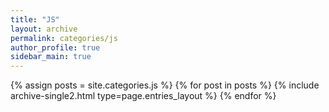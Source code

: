 ```yaml
---
title: "JS"
layout: archive
permalink: categories/js
author_profile: true
sidebar_main: true
---
```



{% assign posts = site.categories.js %}
{% for post in posts %} {% include archive-single2.html type=page.entries_layout %} {% endfor %}
